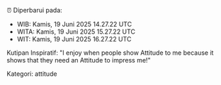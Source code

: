 ⏰ Diperbarui pada:
- WIB: Kamis, 19 Juni 2025 14.27.22 UTC
- WITA: Kamis, 19 Juni 2025 15.27.22 UTC
- WIT: Kamis, 19 Juni 2025 16.27.22 UTC

Kutipan Inspiratif:
"I enjoy when people show Attitude to me because it shows that they need an Attitude to impress me!"


Kategori: attitude

